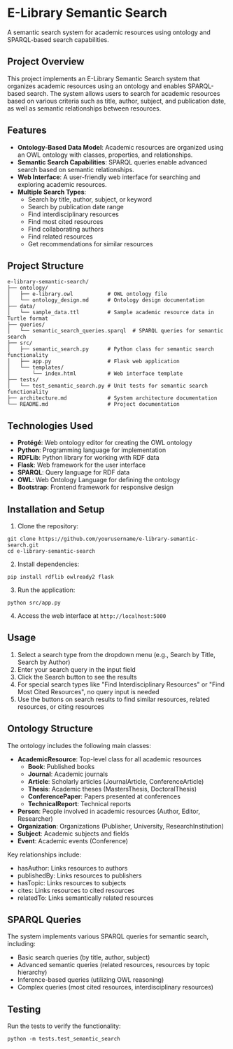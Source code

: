 # E-Library Semantic Search

A semantic search system for academic resources using ontology and SPARQL-based search capabilities.

## Project Overview

This project implements an E-Library Semantic Search system that organizes academic resources using an ontology and enables SPARQL-based search. The system allows users to search for academic resources based on various criteria such as title, author, subject, and publication date, as well as semantic relationships between resources.

## Features

- **Ontology-Based Data Model**: Academic resources are organized using an OWL ontology with classes, properties, and relationships.
- **Semantic Search Capabilities**: SPARQL queries enable advanced search based on semantic relationships.
- **Web Interface**: A user-friendly web interface for searching and exploring academic resources.
- **Multiple Search Types**:
  - Search by title, author, subject, or keyword
  - Search by publication date range
  - Find interdisciplinary resources
  - Find most cited resources
  - Find collaborating authors
  - Find related resources
  - Get recommendations for similar resources

## Project Structure

```
e-library-semantic-search/
├── ontology/
│   ├── e-library.owl           # OWL ontology file
│   └── ontology_design.md      # Ontology design documentation
├── data/
│   └── sample_data.ttl         # Sample academic resource data in Turtle format
├── queries/
│   └── semantic_search_queries.sparql  # SPARQL queries for semantic search
├── src/
│   ├── semantic_search.py      # Python class for semantic search functionality
│   ├── app.py                  # Flask web application
│   └── templates/
│       └── index.html          # Web interface template
├── tests/
│   └── test_semantic_search.py # Unit tests for semantic search functionality
├── architecture.md             # System architecture documentation
└── README.md                   # Project documentation
```

## Technologies Used

- **Protégé**: Web ontology editor for creating the OWL ontology
- **Python**: Programming language for implementation
- **RDFLib**: Python library for working with RDF data
- **Flask**: Web framework for the user interface
- **SPARQL**: Query language for RDF data
- **OWL**: Web Ontology Language for defining the ontology
- **Bootstrap**: Frontend framework for responsive design

## Installation and Setup

1. Clone the repository:
```
git clone https://github.com/yourusername/e-library-semantic-search.git
cd e-library-semantic-search
```

2. Install dependencies:
```
pip install rdflib owlready2 flask
```

3. Run the application:
```
python src/app.py
```

4. Access the web interface at `http://localhost:5000`

## Usage

1. Select a search type from the dropdown menu (e.g., Search by Title, Search by Author)
2. Enter your search query in the input field
3. Click the Search button to see the results
4. For special search types like "Find Interdisciplinary Resources" or "Find Most Cited Resources", no query input is needed
5. Use the buttons on search results to find similar resources, related resources, or citing resources

## Ontology Structure

The ontology includes the following main classes:
- **AcademicResource**: Top-level class for all academic resources
  - **Book**: Published books
  - **Journal**: Academic journals
  - **Article**: Scholarly articles (JournalArticle, ConferenceArticle)
  - **Thesis**: Academic theses (MastersThesis, DoctoralThesis)
  - **ConferencePaper**: Papers presented at conferences
  - **TechnicalReport**: Technical reports
- **Person**: People involved in academic resources (Author, Editor, Researcher)
- **Organization**: Organizations (Publisher, University, ResearchInstitution)
- **Subject**: Academic subjects and fields
- **Event**: Academic events (Conference)

Key relationships include:
- hasAuthor: Links resources to authors
- publishedBy: Links resources to publishers
- hasTopic: Links resources to subjects
- cites: Links resources to cited resources
- relatedTo: Links semantically related resources

## SPARQL Queries

The system implements various SPARQL queries for semantic search, including:
- Basic search queries (by title, author, subject)
- Advanced semantic queries (related resources, resources by topic hierarchy)
- Inference-based queries (utilizing OWL reasoning)
- Complex queries (most cited resources, interdisciplinary resources)

## Testing

Run the tests to verify the functionality:
```
python -m tests.test_semantic_search
```

